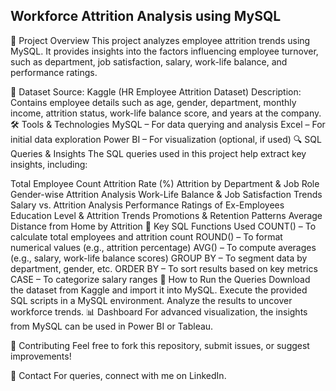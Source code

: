## Workforce Attrition Analysis using MySQL
🚀 Project Overview
This project analyzes employee attrition trends using MySQL. It provides insights into the factors influencing employee turnover, such as department, job satisfaction, salary, work-life balance, and performance ratings.

📂 Dataset
Source: Kaggle (HR Employee Attrition Dataset)
Description: Contains employee details such as age, gender, department, monthly income, attrition status, work-life balance score, and years at the company.
🛠 Tools & Technologies
MySQL – For data querying and analysis
Excel – For initial data exploration
Power BI – For visualization (optional, if used)
🔍 SQL Queries & Insights
The SQL queries used in this project help extract key insights, including:

Total Employee Count
Attrition Rate (%)
Attrition by Department & Job Role
Gender-wise Attrition Analysis
Work-Life Balance & Job Satisfaction Trends
Salary vs. Attrition Analysis
Performance Ratings of Ex-Employees
Education Level & Attrition Trends
Promotions & Retention Patterns
Average Distance from Home by Attrition
📌 Key SQL Functions Used
COUNT() – To calculate total employees and attrition count
ROUND() – To format numerical values (e.g., attrition percentage)
AVG() – To compute averages (e.g., salary, work-life balance scores)
GROUP BY – To segment data by department, gender, etc.
ORDER BY – To sort results based on key metrics
CASE – To categorize salary ranges
📜 How to Run the Queries
Download the dataset from Kaggle and import it into MySQL.
Execute the provided SQL scripts in a MySQL environment.
Analyze the results to uncover workforce trends.
📊 Dashboard 
For advanced visualization, the insights from MySQL can be used in Power BI or Tableau.

🤝 Contributing
Feel free to fork this repository, submit issues, or suggest improvements!

📧 Contact
For queries, connect with me on LinkedIn.
